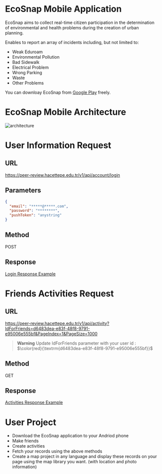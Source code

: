 # EcoSnap Mobile Application 

EcoSnap aims to collect real-time citizen participation in the determination of environmental and health problems during the creation of urban planning.

Enables to report an array of incidents including, but not limited to:
- Weak Eduroam
- Environmental Pollution
- Bad Sidewalk
- Electrical Problem
- Wrong Parking
- Waste
- Other Problems

You can downloay EcoSnap from [Google Play](https://play.google.com/store/apps/details?id=com.ecosnap.app) freely.

# EcoSnap Mobile Architecture 

![architecture](https://github.com/ilyascokan/EcoSnap/blob/main/Architecture.jpg)

# User Information Request
##  URL
https://peer-review.hacettepe.edu.tr/v1/api/account/login
##  Parameters
```json
{
  "email": "*****@*****.com",
  "password": "********",
  "pushToken": "anystring"
}
```
##  Method
POST
##  Response
[Login Response Example](https://raw.githubusercontent.com/ilyascokan/EcoSnap/main/1%20LoginResponse.json)

# Friends Activities Request
##  URL
https://peer-review.hacettepe.edu.tr/v1/api/activity?IdForFriends=d6483dea-e83f-48f8-9791-e95006e555bf&PageIndex=1&PageSize=1000
> __Warning__
Update IdForFriends parameter with your user id : $\color{red}{\textrm{d6483dea-e83f-48f8-9791-e95006e555bf}}$
##  Method
GET
##  Response
[Activities Response Example](https://raw.githubusercontent.com/ilyascokan/EcoSnap/main/3%20ActivitesResponse.json)

# User Project
- Download the EcoSnap application to your Andriod phone
- Make friends
- Create activities
- Fetch your records using the above methods
- Create a map project in any language and display these records on your page using the map library you want. (with location and photo information)
